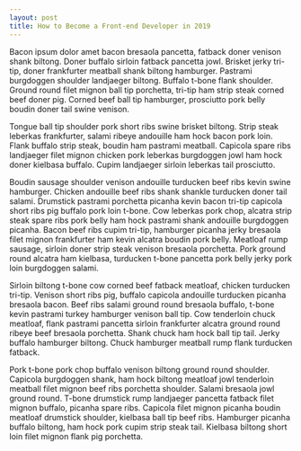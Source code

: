 ```yaml
---
layout: post
title: How to Become a Front-end Developer in 2019
---
```


Bacon ipsum dolor amet bacon bresaola pancetta, fatback doner venison shank biltong. Doner buffalo sirloin fatback pancetta jowl. Brisket jerky tri-tip, doner frankfurter meatball shank biltong hamburger. Pastrami burgdoggen shoulder landjaeger biltong. Buffalo t-bone flank shoulder. Ground round filet mignon ball tip porchetta, tri-tip ham strip steak corned beef doner pig. Corned beef ball tip hamburger, prosciutto pork belly boudin doner tail swine venison.

Tongue ball tip shoulder pork short ribs swine brisket biltong. Strip steak leberkas frankfurter, salami ribeye andouille ham hock bacon pork loin. Flank buffalo strip steak, boudin ham pastrami meatball. Capicola spare ribs landjaeger filet mignon chicken pork leberkas burgdoggen jowl ham hock doner kielbasa buffalo. Cupim landjaeger sirloin leberkas tail prosciutto.

Boudin sausage shoulder venison andouille turducken beef ribs kevin swine hamburger. Chicken andouille beef ribs shank shankle turducken doner tail salami. Drumstick pastrami porchetta picanha kevin bacon tri-tip capicola short ribs pig buffalo pork loin t-bone. Cow leberkas pork chop, alcatra strip steak spare ribs pork belly ham hock pastrami shank andouille burgdoggen picanha. Bacon beef ribs cupim tri-tip, hamburger picanha jerky bresaola filet mignon frankfurter ham kevin alcatra boudin pork belly. Meatloaf rump sausage, sirloin doner strip steak venison bresaola porchetta. Pork ground round alcatra ham kielbasa, turducken t-bone pancetta pork belly jerky pork loin burgdoggen salami.

Sirloin biltong t-bone cow corned beef fatback meatloaf, chicken turducken tri-tip. Venison short ribs pig, buffalo capicola andouille turducken picanha bresaola bacon. Beef ribs salami ground round bresaola buffalo, t-bone kevin pastrami turkey hamburger venison ball tip. Cow tenderloin chuck meatloaf, flank pastrami pancetta sirloin frankfurter alcatra ground round ribeye beef bresaola porchetta. Shank chuck ham hock ball tip tail. Jerky buffalo hamburger biltong. Chuck hamburger meatball rump flank turducken fatback.

Pork t-bone pork chop buffalo venison biltong ground round shoulder. Capicola burgdoggen shank, ham hock biltong meatloaf jowl tenderloin meatball filet mignon beef ribs porchetta shoulder. Salami bresaola jowl ground round. T-bone drumstick rump landjaeger pancetta fatback filet mignon buffalo, picanha spare ribs. Capicola filet mignon picanha boudin meatloaf drumstick shoulder, kielbasa ball tip beef ribs. Hamburger picanha buffalo biltong, ham hock pork cupim strip steak tail. Kielbasa biltong short loin filet mignon flank pig porchetta.